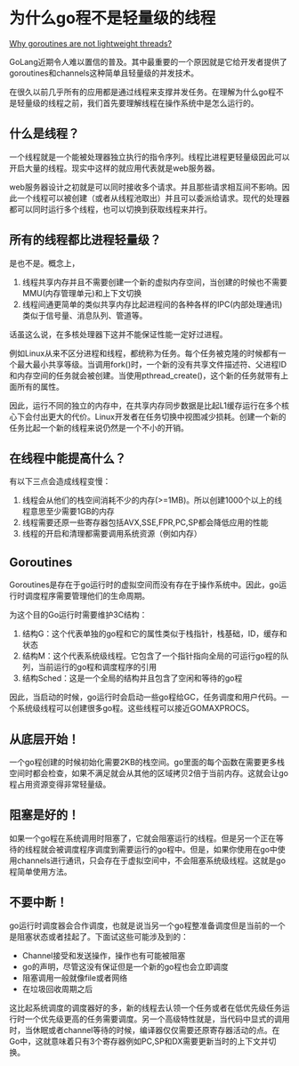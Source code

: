 # 为什么go程不是轻量级的线程

[Why goroutines are not lightweight threads?](https://link.medium.com/y4GFC6xs3V)

GoLang近期令人难以置信的普及。其中最重要的一个原因就是它给开发者提供了goroutines和channels这种简单且轻量级的并发技术。

在很久以前几乎所有的应用都是通过线程来支撑并发任务。在理解为什么go程不是轻量级的线程之前，我们首先要理解线程在操作系统中是怎么运行的。

## 什么是线程？

一个线程就是一个能被处理器独立执行的指令序列。线程比进程更轻量级因此可以开启大量的线程。现实中这样的就应用代表就是web服务器。

web服务器设计之初就是可以同时接收多个请求。并且那些请求相互间不影响。因此一个线程可以被创建（或者从线程池取出）并且可以委派给请求。现代的处理器都可以同时运行多个线程，也可以切换到获取线程来并行。

## 所有的线程都比进程轻量级？

是也不是。概念上，

1. 线程共享内存并且不需要创建一个新的虚拟内存空间，当创建的时候也不需要MMU(内存管理单元)和上下文切换
2. 线程间通更简单的类似共享内存比起进程间的各种各样的IPC(内部处理通讯)类似于信号量、消息队列、管道等。

话虽这么说，在多核处理器下这并不能保证性能一定好过进程。

例如Linux从来不区分进程和线程，都统称为任务。每个任务被克隆的时候都有一个最大最小共享等级。当调用fork()时，一个新的没有共享文件描述符、父进程ID和内存空间的任务就会被创建。当使用pthread_create()，这个新的任务就带有上面所有的属性。

因此，运行不同的独立的内存中，在共享内存同步数据是比起L1缓存运行在多个核心下会付出更大的代价。Linux开发者在任务切换中视图减少损耗。创建一个新的任务比起一个新的线程来说仍然是一个不小的开销。

## 在线程中能提高什么？

有以下三点会造成线程变慢：

1. 线程会从他们的栈空间消耗不少的内存(>=1MB)。所以创建1000个以上的线程意思至少需要1GB的内存
2. 线程需要还原一些寄存器包括AVX,SSE,FPR,PC,SP都会降低应用的性能
3. 线程的开启和清理都需要调用系统资源（例如内存）

## Goroutines

Goroutines是存在于go运行时的虚拟空间而没有存在于操作系统中。因此，go运行时调度程序需要管理他们的生命周期。

为这个目的Go运行时需要维护3C结构：

1. 结构G：这个代表单独的go程和它的属性类似于栈指针，栈基础，ID，缓存和状态
2. 结构M：这个代表系统级线程。它包含了一个指针指向全局的可运行go程的队列，当前运行的go程和调度程序的引用
3. 结构Sched：这是一个全局的结构并且包含了空闲和等待的go程

因此，当启动的时候，go运行时会启动一些go程给GC，任务调度和用户代码。一个系统级线程可以创建很多go程。这些线程可以接近GOMAXPROCS。

## 从底层开始！

一个go程创建的时候初始化需要2KB的栈空间。go里面的每个函数在需要更多栈空间时都会检查，如果不满足就会从其他的区域拷贝2倍于当前内存。这就会让go程占用资源变得非常轻量级。

## 阻塞是好的！

如果一个go程在系统调用时阻塞了，它就会阻塞运行的线程。但是另一个正在等待的线程就会被调度程序调度到需要运行的go程中。但是，如果你使用在go中使用channels进行通讯，只会存在于虚拟空间中，不会阻塞系统级线程。这就是go程简单使用方法。

## 不要中断！

go运行时调度器会合作调度，也就是说当另一个go程整准备调度但是当前的一个是阻塞状态或者挂起了。下面试这些可能涉及到的：

- Channel接受和发送操作，操作也有可能被阻塞
- go的声明，尽管这没有保证但是一个新的go程也会立即调度
- 阻塞调用一般就像file或者网络
- 在垃圾回收周期之后

这比起系统调度的调度器好的多，新的线程去认领一个任务或者在低优先级任务运行时一个优先级更高的任务需要调度。另一个高级特性就是，当代码中显式的调用时，当休眠或者channel等待的时候，编译器仅仅需要还原寄存器活动的点。在Go中，这就意味着只有3个寄存器例如PC,SP和DX需要更新当时的上下文并切换。

